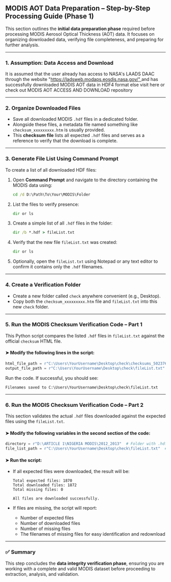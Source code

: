 ## MODIS AOT Data Preparation – Step-by-Step Processing Guide (Phase 1)

This section outlines the **initial data preparation phase** required before processing MODIS Aerosol Optical Thickness (AOT) data. It focuses on organizing downloaded data, verifying file completeness, and preparing for further analysis.

---

### 1. Assumption: Data Access and Download

It is assumed that the user already has access to NASA's LAADS DAAC through the website "[https://ladsweb.modaps.eosdis.nasa.gov/" ](https://ladsweb.modaps.eosdis.nasa.gov/%22%22or) and has successfully downloaded MODIS AOT data  in HDF4 format else visit here or check out MODIS AOT ACCESS AND DOWNLOAD repository

---

### 2. Organize Downloaded Files

* Save all downloaded MODIS `.hdf` files in a dedicated folder.
* Alongside these files, a metadata file named something like `checksum_xxxxxxxxx.htm` is usually provided.
* This **checksum file** lists all expected `.hdf` files and serves as a reference to verify that the download is complete.

---

### 3. Generate File List Using Command Prompt

To create a list of all downloaded HDF files:

1. Open **Command Prompt** and navigate to the directory containing the MODIS data using:

   ```cmd
   cd /d D:\Path\To\Your\MODIS\Folder
   ```

2. List the files to verify presence:

   ```cmd
   dir or ls
   ```

3. Create a simple list of all `.hdf` files in the folder:

   ```cmd
   dir /b *.hdf > fileList.txt
   ```

4. Verify that the new file `fileList.txt` was created:

   ```cmd
   dir or ls
   ```

5. Optionally, open the `fileList.txt` using Notepad or any text editor to confirm it contains only the `.hdf` filenames.

---

### 4. Create a Verification Folder

* Create a new folder called `check` anywhere convenient (e.g., Desktop).
* Copy both the `checksum_xxxxxxxxx.htm` file and `fileList.txt` into this new `check` folder.

---

### 5. Run the MODIS Checksum Verification Code – Part 1

This Python script compares the listed `.hdf` files in `fileList.txt` against the official `checksum` HTML file.

#### ➤ Modify the following lines in the script:

```python
html_file_path = r"C:\Users\YourUsername\Desktop\check\checksums_502376085.htm"
output_file_path = r"C:\Users\YourUsername\Desktop\check\fileList.txt"
```

Run the code. If successful, you should see:

```
Filenames saved to C:\Users\YourUsername\Desktop\check\fileList.txt
```

---

### 6. Run the MODIS Checksum Verification Code – Part 2

This section validates the actual `.hdf` files downloaded against the expected files using the `fileList.txt`.

#### ➤ Modify the following variables in the second section of the code:

```python
directory = r"D:\ARTICLE 1\NIGERIA MODIS\2012_2013"  # Folder with .hdf files
file_list_path = r"C:\Users\YourUsername\Desktop\check\fileList.txt"  # File list path
```

#### ➤ Run the script:

* If all expected files were downloaded, the result will be:

  ```
  Total expected files: 1870
  Total downloaded files: 1872
  Total missing files: 0

  All files are downloaded successfully.
  ```

* If files are missing, the script will report:

  * Number of expected files
  * Number of downloaded files
  * Number of missing files
  * The filenames of missing files for easy identification and redownload

---

### ✅ Summary

This step concludes the **data integrity verification phase**, ensuring you are working with a complete and valid MODIS dataset before proceeding to extraction, analysis, and validation.
